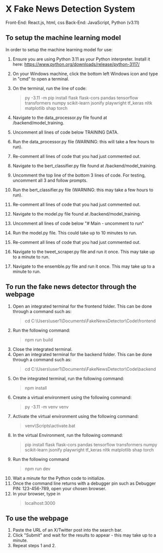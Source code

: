 # X Fake News Detection System

Front-End: React.js, html, css
Back-End: JavaScript, Python (v3.11)

## To setup the machine learning model
In order to setup the machine learning model for use:
1. Ensure you are using Python 3.11 as your Python interpreter. Install it here: https://www.python.org/downloads/release/python-3117/
2. On your Windows machine, click the bottom left Windows icon and type in "cmd" to open a terminal.
3. On the terminal, run the line of code:
    > py -3.11 -m pip install flask flask-cors pandas tensorflow transformers numpy scikit-learn jsonify playwright tf_keras nltk matplotlib shap torch

4. Navigate to the data_processor.py file found at /backend/model_training.
5. Uncomment all lines of code below TRAINING DATA.
6. Run the data_processor.py file (WARNING: this will take a few hours to run).
7. Re-comment all lines of code that you had just commented out.

8. Navigate to the bert_classifier.py file found at /backend/model_training.
9. Uncomment the top line of the bottom 3 lines of code. For testing, uncomment all 3 and follow prompts.
10. Run the bert_classifier.py file (WARNING: this may take a few hours to run).
11. Re-comment all lines of code that you had just commented out.

12. Navigate to the model.py file found at /backend/model_training.
13. Uncomment all lines of code below "# Main - uncomment to run"
14. Run the model.py file. This could take up to 10 minutes to run.
15. Re-comment all lines of code that you had just commented out.

16. Navigate to the tweet_scraper.py file and run it once. This may take up to a minute to run.
17. Navigate to the ensemble.py file and run it once. This may take up to a minute to run.

## To run the fake news detector through the webpage
1. Open an integrated terminal for the frontend folder. This can be done through a command such as:
    > cd C:\Users\user1\Documents\FakeNewsDetector\Code\frontend
2. Run the following command:
    > npm run build
3. Close the integrated terminal.
3. Open an integrated terminal for the backend folder. This can be done through a command such as:
    > cd C:\Users\user1\Documents\FakeNewsDetector\Code\backend
4. On the integrated terminal, run the following command:
    > npm install
5. Create a virtual environment using the following command:
    >  py -3.11 -m venv venv
6. Activate the virtual environment using the following command:
    > venv\Scripts\activate.bat
7. In the virtual Environment, run the following command:
    > pip install flask flask-cors pandas tensorflow transformers numpy scikit-learn jsonify playwright tf_keras nltk matplotlib shap torch
8. Run the following command
    > npm run dev
9. Wait a minute for the Python code to initialize.
10. Once the command line returns with a debugger pin such as Debugger PIN: 123-456-789, open your chosen browser.
11. In your browser, type in
    > localhost:3000

## To use the webpage
1. Paste the URL of an X/Twitter post into the search bar.
2. Click "Submit" and wait for the results to appear - this may take up to a minute.
3. Repeat steps 1 and 2.